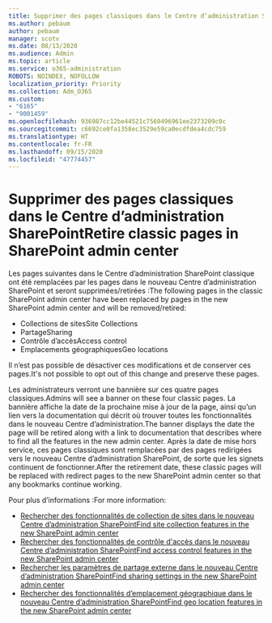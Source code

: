 ```yaml
---
title: Supprimer des pages classiques dans le Centre d’administration SharePoint
ms.author: pebaum
author: pebaum
manager: scotv
ms.date: 08/13/2020
ms.audience: Admin
ms.topic: article
ms.service: o365-administration
ROBOTS: NOINDEX, NOFOLLOW
localization_priority: Priority
ms.collection: Adm_O365
ms.custom:
- "6165"
- "9001459"
ms.openlocfilehash: 936987cc12be44521c7560496961ee2373209c0c
ms.sourcegitcommit: c6692ce0fa1358ec3529e59ca0ecdfdea4cdc759
ms.translationtype: HT
ms.contentlocale: fr-FR
ms.lasthandoff: 09/15/2020
ms.locfileid: "47774457"
---
```

# <a name="retire-classic-pages-in-sharepoint-admin-center"></a><span data-ttu-id="97b3c-102">Supprimer des pages classiques dans le Centre d’administration SharePoint</span><span class="sxs-lookup"><span data-stu-id="97b3c-102">Retire classic pages in SharePoint admin center</span></span>

<span data-ttu-id="97b3c-103">Les pages suivantes dans le Centre d’administration SharePoint classique ont été remplacées par les pages dans le nouveau Centre d’administration SharePoint et seront supprimées/retirées :</span><span class="sxs-lookup"><span data-stu-id="97b3c-103">The following pages in the classic SharePoint admin center have been replaced by pages in the new SharePoint admin center and will be removed/retired:</span></span> 

- <span data-ttu-id="97b3c-104">Collections de sites</span><span class="sxs-lookup"><span data-stu-id="97b3c-104">Site Collections</span></span> 
- <span data-ttu-id="97b3c-105">Partage</span><span class="sxs-lookup"><span data-stu-id="97b3c-105">Sharing</span></span>
- <span data-ttu-id="97b3c-106">Contrôle d’accès</span><span class="sxs-lookup"><span data-stu-id="97b3c-106">Access control</span></span>
- <span data-ttu-id="97b3c-107">Emplacements géographiques</span><span class="sxs-lookup"><span data-stu-id="97b3c-107">Geo locations</span></span>

<span data-ttu-id="97b3c-108">Il n’est pas possible de désactiver ces modifications et de conserver ces pages.</span><span class="sxs-lookup"><span data-stu-id="97b3c-108">It's not possible to opt out of this change and preserve these pages.</span></span>

<span data-ttu-id="97b3c-109">Les administrateurs verront une bannière sur ces quatre pages classiques.</span><span class="sxs-lookup"><span data-stu-id="97b3c-109">Admins will see a banner on these four classic pages.</span></span> <span data-ttu-id="97b3c-110">La bannière affiche la date de la prochaine mise à jour de la page, ainsi qu’un lien vers la documentation qui décrit où trouver toutes les fonctionnalités dans le nouveau Centre d’administration.</span><span class="sxs-lookup"><span data-stu-id="97b3c-110">The banner displays the date the page will be retired along with a link to documentation that describes where to find all the features in the new admin center.</span></span> <span data-ttu-id="97b3c-111">Après la date de mise hors service, ces pages classiques sont remplacées par des pages redirigées vers le nouveau Centre d’administration SharePoint, de sorte que les signets continuent de fonctionner.</span><span class="sxs-lookup"><span data-stu-id="97b3c-111">After the retirement date, these classic pages will be replaced with redirect pages to the new SharePoint admin center so that any bookmarks continue working.</span></span>
  
<span data-ttu-id="97b3c-112">Pour plus d’informations :</span><span class="sxs-lookup"><span data-stu-id="97b3c-112">For more information:</span></span>

- [<span data-ttu-id="97b3c-113">Rechercher des fonctionnalités de collection de sites dans le nouveau Centre d’administration SharePoint</span><span class="sxs-lookup"><span data-stu-id="97b3c-113">Find site collection features in the new SharePoint admin center</span></span>](https://docs.microsoft.com/sharepoint/site-collections-page)
- [<span data-ttu-id="97b3c-114">Rechercher des fonctionnalités de contrôle d'accès dans le nouveau Centre d’administration SharePoint</span><span class="sxs-lookup"><span data-stu-id="97b3c-114">Find access control features in the new SharePoint admin center</span></span>](https://docs.microsoft.com/sharepoint/control-access)
- [<span data-ttu-id="97b3c-115">Rechercher les paramètres de partage externe dans le nouveau Centre d’administration SharePoint</span><span class="sxs-lookup"><span data-stu-id="97b3c-115">Find sharing settings in the new SharePoint admin center</span></span>](https://docs.microsoft.com/sharepoint/sharing-settings)
- [<span data-ttu-id="97b3c-116">Rechercher des fonctionnalités d’emplacement géographique dans le nouveau Centre d’administration SharePoint</span><span class="sxs-lookup"><span data-stu-id="97b3c-116">Find geo location features in the new SharePoint admin center</span></span>](https://docs.microsoft.com/sharepoint/manage-geo-locations)